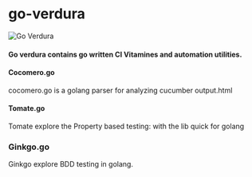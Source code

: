 # go-verdura
![Go Verdura](help/verdura.JPG)

#### Go verdura contains go written CI Vitamines and automation utilities.

#### Cocomero.go
cocomero.go is a golang parser for analyzing cucumber output.html

#### Tomate.go
Tomate explore the Property based testing:  with the lib quick for golang

### Ginkgo.go

Ginkgo explore BDD testing in golang.
